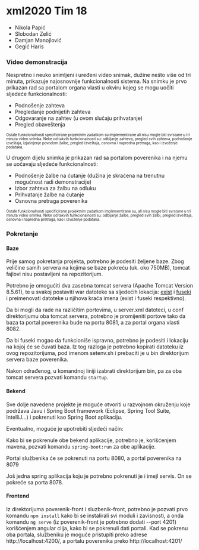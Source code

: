 # xml2020 Tim 18

* Nikola Papić
* Slobodan Zelić
* Damjan Manojlović
* Gegić Haris

### Video demonstracija
Nespretno i neuko snimljeni i uređeni video snimak, dužine nešto više od tri minuta, prikazuje najosnovnije funkcionalnosti sistema. Na snimku je prvo prikazan rad sa portalom organa vlasti u okviru kojeg se mogu uočiti sljedeće funkcionalnosti: 
* Podnošenje zahteva
* Pregledanje podnijetih zahteva
* Odgovaranje na zahtev (u ovom slučaju prihvatanje)
* Pregled obaveštenja

<sup><sub>Ostale funkcionalnosti specificirane projektnim zadatkom su implementirane ali nisu mogle biti svrstane u tri minuta video snimka. Neke od takvih funkcionalnosti su: odbijanje zahteva, pregled svih zahteva, podnošenje izveštaja, izjašnjenje povodom žalbe, pregled izveštaja, osnovna i napredna pretraga, kao i izvoženje podataka.</sub></sup>

U drugom dijelu snimka je prikazan rad sa portalom poverenika i na njemu se uočavaju sljedeće funkcionalnosti: 
* Podnošenje žalbe na ćutanje (dužina je skraćena na trenutnu mogućnost radi demonstracije)
* Izbor zahteva za žalbu na odluku
* Prihvatanje žalbe na ćutanje
* Osnovna pretraga poverenika

<sup><sub>Ostale funkcionalnosti specificirane projektnim zadatkom implementirane su, ali nisu mogle biti svrstane u tri minuta video snimka. Neke od takvih funkcionalnosti su: odbijanje žalbe, pregled svih žalbi, pregled izveštaja, osnovna i napredna pretraga, kao i izvoženje podataka.</sub></sup>

### Pokretanje
#### Baze

Prije samog pokretanja projekta, potrebno je podesiti željene baze. Zbog veličine samih servera na kojima se baze pokreću (uk. oko 750MB), tomcat fajlovi nisu postavljeni na repozitorijum.

Potrebno je omogućiti dva zasebna tomcat servera (Apache Tomcat Version 8.5.61), te u svakoj postaviti war datoteke sa sljedećih lokacija: [exist](https://bintray.com/existdb/releases/download_file?file_path=exist-4.6.1.war) i [fuseki](https://downloads.apache.org/jena/binaries/apache-jena-3.17.0.zip) i preimenovati datoteke u njihova kraća imena (exist i fuseki respektivno).

Da bi mogli da rade na različitim portovima, u server.xml datoteci, u conf direktorijumu oba tomcat servera, potrebno je promijeniti portove tako da baza ta portal poverenika bude na portu 8081, a za portal organa vlasti 8082.

Da bi fuseki mogao da funkcioniše ispravno, potrebno je podesiti i lokaciju na kojoj će se čuvati baza. Iz tog razloga je potrebno kopirati datoteku iz ovog repozitorijuma, pod imenom setenv.sh i prebaciti je u bin direktorijum servera baze poverenika.

Nakon odrađenog, u komandnoj liniji izabrati direktorijum bin, pa za oba tomcat servera pozvati komandu `startup`.

#### Bekend

Sve dolje navedene projekte je moguće otvoriti u razvojnom okruženju koje podržava Javu i Spring Boot framework (Eclipse, Spring Tool Suite, IntelliJ...) i pokrenuti kao Spring Boot aplikaciju.

Eventualno, moguće je upotrebiti sljedeći način: 

Kako bi se pokrenule obe bekend aplikacije, potrebno je, korišćenjem mavena, pozvati komandu `spring-boot:run` za obe aplikacije.

Portal službenika će se pokrenuti na portu 8080, a portal poverenika na 8079

Još jedna spring aplikacija koju je potrebno pokrenuti je i imejl servis. On se pokreće sa porta 8078.

#### Frontend

Iz direktorijuma poverenik-front i sluzbenik-front, potrebno je pozvati prvo komandu `npm install` kako bi se instalirali svi moduli i zavisnosti, a onda komandu `ng serve` (iz poverenik-front je potrebno dodati --port 4201) korišćenjem angular clija, kako bi se pokrenuli dati portali. Kad se pokrenu oba portala, službeniku je moguće pristupiti preko adrese http://localhost:4200/, a portalu poverenika preko http://localhost:4201/

